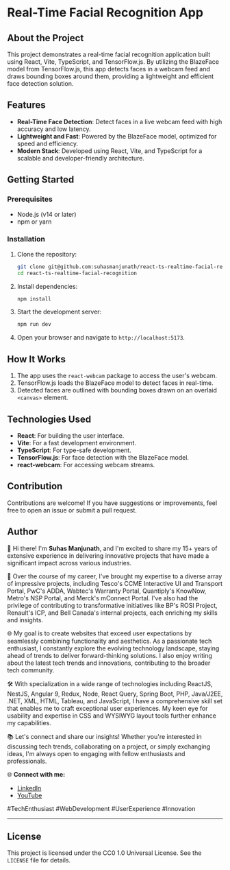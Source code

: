 # Real-Time Facial Recognition App

## About the Project

This project demonstrates a real-time facial recognition application built using React, Vite, TypeScript, and TensorFlow\.js. By utilizing the BlazeFace model from TensorFlow\.js, this app detects faces in a webcam feed and draws bounding boxes around them, providing a lightweight and efficient face detection solution.

## Features

- **Real-Time Face Detection**: Detect faces in a live webcam feed with high accuracy and low latency.
- **Lightweight and Fast**: Powered by the BlazeFace model, optimized for speed and efficiency.
- **Modern Stack**: Developed using React, Vite, and TypeScript for a scalable and developer-friendly architecture.

## Getting Started

### Prerequisites

- Node.js (v14 or later)
- npm or yarn

### Installation

1. Clone the repository:
   ```bash
   git clone git@github.com:suhasmanjunath/react-ts-realtime-facial-recognition.git
   cd react-ts-realtime-facial-recognition
   ```
2. Install dependencies:
   ```bash
   npm install
   ```
3. Start the development server:
   ```bash
   npm run dev
   ```
4. Open your browser and navigate to `http://localhost:5173`.

## How It Works

1. The app uses the `react-webcam` package to access the user's webcam.
2. TensorFlow\.js loads the BlazeFace model to detect faces in real-time.
3. Detected faces are outlined with bounding boxes drawn on an overlaid `<canvas>` element.

## Technologies Used

- **React**: For building the user interface.
- **Vite**: For a fast development environment.
- **TypeScript**: For type-safe development.
- **TensorFlow\.js**: For face detection with the BlazeFace model.
- **react-webcam**: For accessing webcam streams.

## Contribution

Contributions are welcome! If you have suggestions or improvements, feel free to open an issue or submit a pull request.

## Author

👋 Hi there! I'm **Suhas Manjunath**, and I'm excited to share my 15+ years of extensive experience in delivering innovative projects that have made a significant impact across various industries.

🚀 Over the course of my career, I've brought my expertise to a diverse array of impressive projects, including Tesco's CCME Interactive UI and Transport Portal, PwC's ADDA, Wabtec's Warranty Portal, Quantiply's KnowNow, Metro's NSP Portal, and Merck's mConnect Portal. I've also had the privilege of contributing to transformative initiatives like BP's ROSI Project, Renault's ICP, and Bell Canada's internal projects, each enriching my skills and insights.

🌐 My goal is to create websites that exceed user expectations by seamlessly combining functionality and aesthetics. As a passionate tech enthusiast, I constantly explore the evolving technology landscape, staying ahead of trends to deliver forward-thinking solutions. I also enjoy writing about the latest tech trends and innovations, contributing to the broader tech community.

🛠️ With specialization in a wide range of technologies including ReactJS, NestJS, Angular 9, Redux, Node, React Query, Spring Boot, PHP, Java/J2EE, .NET, XML, HTML, Tableau, and JavaScript, I have a comprehensive skill set that enables me to craft exceptional user experiences. My keen eye for usability and expertise in CSS and WYSIWYG layout tools further enhance my capabilities.

📚 Let's connect and share our insights! Whether you're interested in discussing tech trends, collaborating on a project, or simply exchanging ideas, I'm always open to engaging with fellow enthusiasts and professionals.

🌐 **Connect with me:**

- [LinkedIn](https://www.linkedin.com/in/suhasmanjunath/)
- [YouTube](https://www.youtube.com/@ourjourneywithalok)

\#TechEnthusiast #WebDevelopment #UserExperience #Innovation

---

## License

This project is licensed under the CC0 1.0 Universal License. See the `LICENSE` file for details.